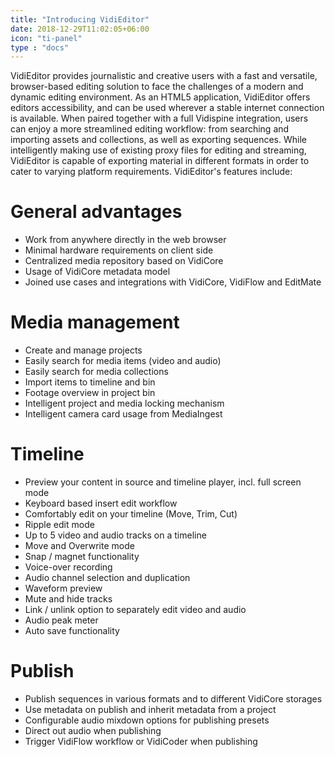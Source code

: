 ```yaml
---
title: "Introducing VidiEditor"
date: 2018-12-29T11:02:05+06:00
icon: "ti-panel"
type : "docs"
---
```


VidiEditor provides journalistic and creative users with a fast and versatile, browser-based editing solution to face the challenges of a modern and dynamic editing environment. As an HTML5 application, VidiEditor offers editors accessibility, and can be used wherever a stable internet connection is available. When paired together with a full Vidispine integration, users can enjoy a more streamlined editing workflow: from searching and importing assets and collections, as well as exporting sequences. While intelligently making use of existing proxy files for editing and streaming, VidiEditor is capable of exporting material in different formats in order to cater to varying platform requirements. VidiEditor's features include:

# General advantages

- Work from anywhere directly in the web browser
- Minimal hardware requirements on client side
- Centralized media repository based on VidiCore
- Usage of VidiCore metadata model
- Joined use cases and integrations with VidiCore, VidiFlow and EditMate

# Media management

- Create and manage projects
- Easily search for media items (video and audio)
- Easily search for media collections
- Import items to timeline and bin
- Footage overview in project bin
- Intelligent project and media locking mechanism
- Intelligent camera card usage from MediaIngest

# Timeline

- Preview your content in source and timeline player, incl. full screen mode
- Keyboard based insert edit workflow
- Comfortably edit on your timeline (Move, Trim, Cut)
- Ripple edit mode
- Up to 5 video and audio tracks on a timeline
- Move and Overwrite mode
- Snap / magnet functionality
- Voice-over recording
- Audio channel selection and duplication
- Waveform preview
- Mute and hide tracks
- Link / unlink option to separately edit video and audio
- Audio peak meter
- Auto save functionality

# Publish

- Publish sequences in various formats and to different VidiCore storages
- Use metadata on publish and inherit metadata from a project
- Configurable audio mixdown options for publishing presets
- Direct out audio when publishing
- Trigger VidiFlow workflow or VidiCoder when publishing
